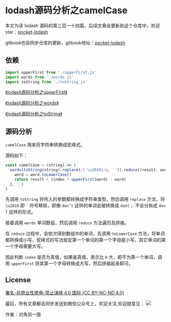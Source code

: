 # lodash源码分析之camelCase

本文为读 lodash 源码的第三百一十四篇，后续文章会更新到这个仓库中，欢迎 star：[pocket-lodash](https://github.com/yeyuqiudeng/pocket-lodash)

gitbook也会同步仓库的更新，gitbook地址：[pocket-lodash](https://www.gitbook.com/book/yeyuqiudeng/pocket-lodash/details)

## 依赖

```javascript
import upperFirst from './upperFirst.js'
import words from './words.js'
import toString from './toString.js'
```

[《lodash源码分析之upperFirst》](./upperFirst.md)

[《lodash源码分析之words》](./words.md)

[《lodash源码分析之toString》](./toString.md)

## 源码分析

`camelCase` 用来将字符串转换成驼峰式。

源码如下：

```javascript
const camelCase = (string) => (
  words(toString(string).replace(/['\u2019]/g, '')).reduce((result, word, index) => {
    word = word.toLowerCase()
    return result + (index ? upperFirst(word) : word)
  }, '')
)
```

先调用 `toString` 将传入的参数都转换成字符串类型，然后调用 `replace` 方法，将 `\u2019` 即 `’` 符号移除，即像 `don’t` 这样的单词会被转换成 `dont` ，不会分拆成 `don T` 这样的形式。

接着调用 `words` 单词数组，然后调用 `reduce` 方法遍历及拼接。

在 `reduce` 过程中，会依次得到数组中的单词，先调用 `toLowerCase` 方法，将单词都转换成小写，驼峰式的写法规定第一个单词的第一个字母是小写，其它单词的第一个字母需要大写。

因此判断 `index` 是否为真值，如果是真值，表示比 `0` 大，即不为第一个单词，调用 `upperFirst` 将其第一个字母转换成大写，然后拼接起来即可。

## License 

[署名-非商业性使用-禁止演绎 4.0 国际 (CC BY-NC-ND 4.0)](http://creativecommons.org/licenses/by-nc-nd/4.0/)

最后，所有文章都会同步发送到微信公众号上，欢迎关注,欢迎提意见：  ![](https://raw.githubusercontent.com/yeyuqiudeng/resource/master/images/qrcode_front-end-article.jpg) 

作者：对角另一面 

